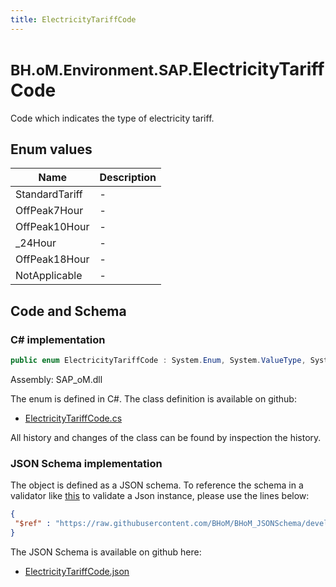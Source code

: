```yaml
---
title: ElectricityTariffCode
---
```


# <small>BH.oM.Environment.SAP.</small>**ElectricityTariffCode**

Code which indicates the type of electricity tariff.

## Enum values

| Name            | Description                                                    |
|-----------------|----------------------------------------------------------------|
| StandardTariff |  -  |
| OffPeak7Hour |  -  |
| OffPeak10Hour |  -  |
| _24Hour |  -  |
| OffPeak18Hour |  -  |
| NotApplicable |  -  |


## Code and Schema

### C# implementation

``` C# title="C#"
public enum ElectricityTariffCode : System.Enum, System.ValueType, System.IComparable, System.ISpanFormattable, System.IFormattable, System.IConvertible
```

Assembly: SAP_oM.dll

The enum is defined in C#. The class definition is available on github:

- [ElectricityTariffCode.cs](https://github.com/BHoM/SAP_Toolkit/blob/develop/SAP_oM/Enums\ElectricityTariffCode.cs)

All history and changes of the class can be found by inspection the history.
### JSON Schema implementation

The object is defined as a JSON schema. To reference the schema in a validator like [this](https://www.jsonschemavalidator.net/) to validate a Json instance, please use the lines below:

``` json title="JSON Schema"
{
 "$ref" : "https://raw.githubusercontent.com/BHoM/BHoM_JSONSchema/develop/SAP_oM/SAP/ElectricityTariffCode.json"
}
```

The JSON Schema is available on github here:

- [ElectricityTariffCode.json](https://github.com/BHoM/BHoM_JSONSchema/blob/develop/SAP_oM/SAP/ElectricityTariffCode.json)
